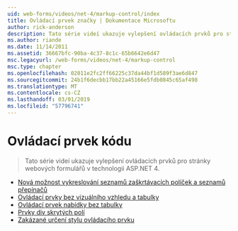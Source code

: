 ```yaml
---
uid: web-forms/videos/net-4/markup-control/index
title: Ovládací prvek značky | Dokumentace Microsoftu
author: rick-anderson
description: Tato série videí ukazuje vylepšení ovládacích prvků pro stránky webových formulářů v technologii ASP.NET 4.
ms.author: riande
ms.date: 11/14/2011
ms.assetid: 36667bfc-90ba-4c37-8c1c-65b6642e6d47
msc.legacyurl: /web-forms/videos/net-4/markup-control
msc.type: chapter
ms.openlocfilehash: 02011e2fc2ff66225c37da44bf1d589f3ae6d847
ms.sourcegitcommit: 24b1f6decbb17bb22a45166e5fdb0845c65af498
ms.translationtype: MT
ms.contentlocale: cs-CZ
ms.lasthandoff: 03/01/2019
ms.locfileid: "57796741"
---
```

<a name="markup-control"></a>Ovládací prvek kódu
====================
> Tato série videí ukazuje vylepšení ovládacích prvků pro stránky webových formulářů v technologii ASP.NET 4.


- [Nová možnost vykreslování seznamů zaškrtávacích políček a seznamů přepínačů](aspnet-4-quick-hit-new-rendering-option-for-check-box-lists-and-radio-button-lists.md)
- [Ovládací prvky bez vizuálního vzhledu a tabulky](aspnet-4-quick-hit-table-free-templated-controls.md)
- [Ovládací prvek nabídky bez tabulky](aspnet-4-quick-hit-tableless-menu-control.md)
- [Prvky div skrytých polí](aspnet-4-quick-hit-hidden-field-divs.md)
- [Zakázané určení stylu ovládacího prvku](aspnet-4-quick-hit-disabled-control-styling.md)
